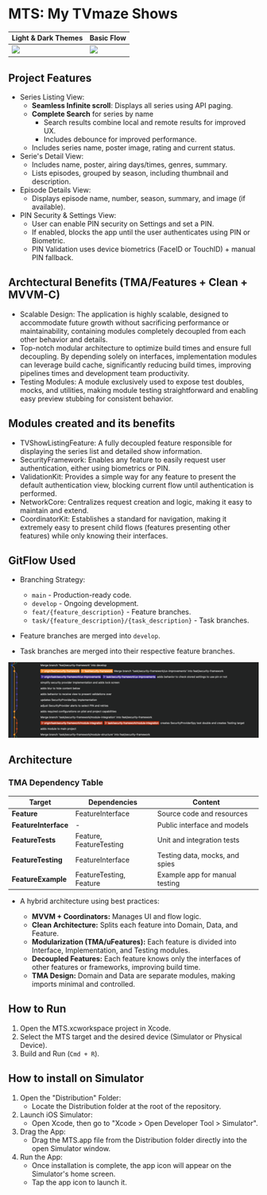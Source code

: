 # MTS: My TVmaze Shows

| Light & Dark Themes   |      Basic Flow      |
|----------|-------------|
| <img width=300px src="https://github.com/Bressam/mts-ios-app/blob/hotfix/updated-readme-and-resources/Resources/mts-dark-light-mode.gif"> |  <img width=300px src="https://github.com/Bressam/mts-ios-app/blob/main/Resources/mts-listing-details.gif"> |

## Project Features
* Series Listing View:
    * **Seamless Infinite scroll**: Displays all series using API paging.
    * **Complete Search** for series by name
         * Search results combine local and remote results for improved UX.
         * Includes debounce for improved performance.
    * Includes series name, poster image, rating and current status.
* Serie's Detail View:
    * Includes name, poster, airing days/times, genres, summary.
    * Lists episodes, grouped by season, including thumbnail and description.
* Episode Details View:
    * Displays episode name, number, season, summary, and image (if available).
* PIN Security & Settings View:
    * User can enable PIN security on Settings and set a PIN.
    * If enabled, blocks the app until the user authenticates using PIN or Biometric.
    * PIN Validation uses device biometrics (FaceID or TouchID) + manual PIN fallback.

## Archtectural Benefits (TMA/Features + Clean + MVVM-C)
* Scalable Design: The application is highly scalable, designed to accommodate future growth without sacrificing performance or maintainability, containing modules completely decoupled from each other behavior and details.
* Top-notch modular architecture to optimize build times and ensure full decoupling. By depending solely on interfaces, implementation modules can leverage build cache, significantly reducing build times, improving pipelines times and development team productivity.
* Testing Modules: A module exclusively used to expose test doubles, mocks, and utilities, making module testing straightforward and enabling easy preview stubbing for consistent behavior.

## Modules created and its benefits
* TVShowListingFeature: A fully decoupled feature responsible for displaying the series list and detailed show information.
* SecurityFramework: Enables any feature to easily request user authentication, either using biometrics or PIN.
* ValidationKit: Provides a simple way for any feature to present the default authentication view, blocking current flow until authentication is performed.
* NetworkCore: Centralizes request creation and logic, making it easy to maintain and extend.
* CoordinatorKit: Establishes a standard for navigation, making it extremely easy to present child flows (features presenting other features) while only knowing their interfaces.

## GitFlow Used
* Branching Strategy:

  * `main` - Production-ready code.
  * `develop` - Ongoing development.
  * `feat/{feature_description}` - Feature branches.
  * `task/{feature_description}/{task_description}` - Task branches.
* Feature branches are merged into `develop`.
* Task branches are merged into their respective feature branches.

<img width=720px src="https://github.com/Bressam/mts-ios-app/blob/main/Resources/gitflow.png">

## Architecture

### TMA Dependency Table

| Target               | Dependencies            | Content                        |
| -------------------- | ----------------------- | ------------------------------ |
| **Feature**          | FeatureInterface        | Source code and resources      |
| **FeatureInterface** | -                       | Public interface and models    |
| **FeatureTests**     | Feature, FeatureTesting | Unit and integration tests     |
| **FeatureTesting**   | FeatureInterface        | Testing data, mocks, and spies |
| **FeatureExample**   | FeatureTesting, Feature | Example app for manual testing |

* A hybrid architecture using best practices:

  * **MVVM + Coordinators:** Manages UI and flow logic.
  * **Clean Architecture:** Splits each feature into Domain, Data, and Feature.
  * **Modularization (TMA/uFeatures):** Each feature is divided into Interface, Implementation, and Testing modules.
  * **Decoupled Features:** Each feature knows only the interfaces of other features or frameworks, improving build time.
  * **TMA Design:** Domain and Data are separate modules, making imports minimal and controlled.

## How to Run

1. Open the MTS.xcworkspace project in Xcode.
2. Select the MTS target and the desired device (Simulator or Physical Device).
3. Build and Run (`Cmd + R`).

## How to install on Simulator

1. Open the "Distribution" Folder:
    - Locate the Distribution folder at the root of the repository.
2. Launch iOS Simulator:
    - Open Xcode, then go to "Xcode > Open Developer Tool > Simulator".
3. Drag the App:
    - Drag the MTS.app file from the Distribution folder directly into the open Simulator window.
4. Run the App:
    - Once installation is complete, the app icon will appear on the Simulator's home screen.
    - Tap the app icon to launch it.
